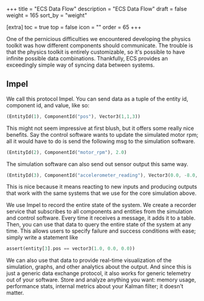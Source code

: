 +++
title = "ECS Data Flow"
description = "ECS Data Flow"
draft = false
weight = 165
sort_by = "weight"

[extra]
toc = true
top = false
icon = ""
order = 65
+++

One of the pernicious difficulties we encountered developing the physics toolkit was how different components should communicate.
The trouble is that the physics toolkit is entirely customizable, so it's possible to have infinite possible data combinations.
Thankfully, ECS provides an exceedingly simple way of syncing data between systems.

## Impel
 We call this protocol Impel. You can send data as a tuple of the entity id, component id, and value, like so:

```rust
(EntityId(1), ComponentId("pos"), Vector3(1,1,3))
```

This might not seem impressive at first blush, but it offers some really nice benefits. Say the control software wants to update the simulated motor rpm; all it would have to do is send the following msg to the simulation software.

```rust
(EntityId(2), ComponentId("motor_rpm"), 2.0)
```

The simulation software can also send out sensor output this same way.

```rust
(EntityId(3), ComponentId("accelerometer_reading"), Vector3(0.0, -8.0, 0.0))
```

This is nice because it means reacting to new inputs and producing outputs that work with the same systems that we use for the core simulation above.

We use Impel to record the entire state of the system. We create a recorder service that subscribes to all components and entities from the simulation and control software. Every time it receives a message, it adds it to a table. Then, you can use that data to query the entire state of the system at any time. This allows users to specify failure and success conditions with ease; simply write a statement like

```rust
assert(entity[3].pos == vector3(1.0, 0.0, 0.0))
```

We can also use that data to provide real-time visualization of the simulation, graphs, and other analytics about the output. And since this is just a generic data exchange protocol, it also works for generic telemetry out of your software. Store and analyze anything you want: memory usage, performance stats, internal metrics about your Kalman filter; it doesn't matter.
